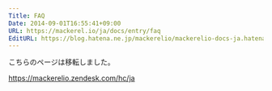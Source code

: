 ```yaml
---
Title: FAQ
Date: 2014-09-01T16:55:41+09:00
URL: https://mackerel.io/ja/docs/entry/faq
EditURL: https://blog.hatena.ne.jp/mackerelio/mackerelio-docs-ja.hatenablog.mackerel.io/atom/entry/12921228815731791759
---
```


こちらのページは移転しました。

https://mackerelio.zendesk.com/hc/ja
